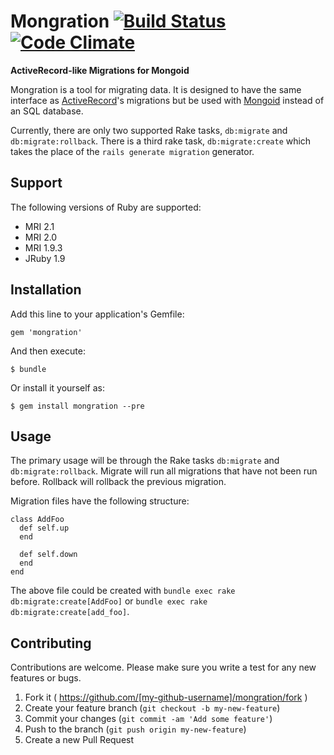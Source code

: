 # Mongration [![Build Status](https://travis-ci.org/kcdragon/mongration.svg?branch=master)](https://travis-ci.org/kcdragon/mongration) [![Code Climate](https://codeclimate.com/github/kcdragon/mongration/badges/gpa.svg)](https://codeclimate.com/github/kcdragon/mongration)

**ActiveRecord-like Migrations for Mongoid**

Mongration is a tool for migrating data. It is designed to have the same interface as [ActiveRecord](https://github.com/rails/rails/tree/master/activerecord)'s migrations but be used with [Mongoid](https://github.com/mongoid/mongoid) instead of an SQL database.

Currently, there are only two supported Rake tasks, `db:migrate` and `db:migrate:rollback`. There is a third rake task, `db:migrate:create` which takes the place of the `rails generate migration` generator.

## Support

The following versions of Ruby are supported:

* MRI 2.1
* MRI 2.0
* MRI 1.9.3
* JRuby 1.9

## Installation

Add this line to your application's Gemfile:

    gem 'mongration'

And then execute:

    $ bundle

Or install it yourself as:

    $ gem install mongration --pre

## Usage

The primary usage will be through the Rake tasks `db:migrate` and `db:migrate:rollback`. Migrate will run all migrations that have not been run before. Rollback will rollback the previous migration.

Migration files have the following structure:

    class AddFoo
      def self.up
      end

      def self.down
      end
    end

The above file could be created with `bundle exec rake db:migrate:create[AddFoo]` or `bundle exec rake db:migrate:create[add_foo]`.

## Contributing

Contributions are welcome. Please make sure you write a test for any new features or bugs.

1. Fork it ( https://github.com/[my-github-username]/mongration/fork )
2. Create your feature branch (`git checkout -b my-new-feature`)
3. Commit your changes (`git commit -am 'Add some feature'`)
4. Push to the branch (`git push origin my-new-feature`)
5. Create a new Pull Request
